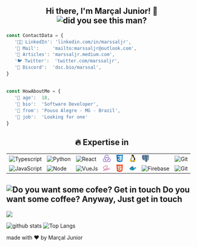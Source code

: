 <h2 align="center">Hi there, I'm Marçal Junior! 👋 <img alt="did you see this man?" src="https://64.media.tumblr.com/de51cadfb499610defe1898a360df88d/tumblr_mn58l6qyTu1qdxgpro7_1280.png" width="150px"/></h2>
 
```js
const ContactData = {
   '👨‍💻 LinkedIn': 'linkedin.com/in/marssaljr',
   '📧 Mail':     'mailto:marssaljr@outlook.com',
   '📝 Articles': 'marssaljr.medium.com',
   '🐦 Twitter':  'twitter.com/marssaljr',
   '💬 Discord':  'dsc.bio/marssal',
}
```
##  
```js
const HowAboutMe = {
   '👨‍ age':  18,
   '📜 bio':  'Software Developer',
   '🏡 from': 'Pouso Alegre - MG - Brazil',
   '📝 job':  'Looking for one'
}
```
##  
 
<h2 align="center">🔥 Expertise in</h2> 
<table align="center">
  <tr>
    <td><img align="center" alt="Typescript" width="20px" src="https://www.vectorlogo.zone/logos/typescriptlang/typescriptlang-icon.svg" /></td>
    <td><img align="center" alt="Python" width="20px" src="https://www.vectorlogo.zone/logos/python/python-icon.svg" /></td>
    <td><img align="center" alt="React" width="20px" src="https://www.vectorlogo.zone/logos/reactjs/reactjs-icon.svg" /></td>
    <td><img align="center" alt="Redux" width="20px" src="https://raw.githubusercontent.com/devicons/devicon/master/icons/redux/redux-original.svg" /></td>
    <td><img align="center" alt="Css" width="20px" src="https://raw.githubusercontent.com/devicons/devicon/master/icons/css3/css3-original.svg" /></td>
    <td><img align="center" alt="Linux" width="20px" src="https://raw.githubusercontent.com/devicons/devicon/master/icons/linux/linux-original.svg" /></td>
    <td><img align="center" alt="Postgres" width="20px" src="https://raw.githubusercontent.com/devicons/devicon/master/icons/postgresql/postgresql-original.svg" /></td>
    <td><img align="center" alt="Git" width="20px" src="https://raw.githubusercontent.com/AliasIO/wappalyzer/master/src/drivers/webextension/images/icons/git.svg" /></td>
  </tr>
  <tr>
    <td><img align="center" alt="JavaScript" width="20px" src="https://upload.vectorlogo.zone/logos/javascript/images/239ec8a4-163e-4792-83b6-3f6d96911757.svg" /></td>
    <td><img align="center" alt="Node" width="20px" src="https://www.vectorlogo.zone/logos/nodejs/nodejs-icon.svg" /></td>
    <td><img align="center" alt="VueJs" width="20px" src="https://www.vectorlogo.zone/logos/vuejs/vuejs-icon.svg" /></td>    
    <td><img align="center" alt="Sass" width="20px" src="https://raw.githubusercontent.com/devicons/devicon/master/icons/sass/sass-original.svg" /></td>
    <td><img align="center" alt="Html" width="20px" src="https://raw.githubusercontent.com/devicons/devicon/master/icons/html5/html5-original.svg" /></td>
    <td><img align="center" alt="Docker" width="20px" src="https://raw.githubusercontent.com/devicons/devicon/master/icons/docker/docker-original.svg" /></td>
    <td><img align="center" alt="Firebase" width="20px" src="https://raw.githubusercontent.com/detain/svg-logos/master/svg/firebase-1.svg" /></td>
    <td><img align="center" alt="Git" width="20px" src="https://raw.githubusercontent.com/gilbarbara/logos/master/logos/insomnia.svg" /></td>
  </tr>
</table>

<h2 align="left"><img alt="Do you want some cofee? Get in touch" width="20px" src="https://raw.githubusercontent.com/abranhe/programming-languages-logos/master/src/java/java.svg"/> 
Do you want some coffee? Anyway, Just get in touch</h2> 
<img align="center" src="https://github-readme-stats.vercel.app/api/wakatime?username=marssaljr&layout=compact&theme=prussian">
<p>
  <img src="https://github-readme-stats.vercel.app/api?username=marssaljr&count_private=true&show_icons=true&theme=prussian" alt="github stats" width="400"/>
  <img src="https://github-readme-stats.vercel.app/api/top-langs/?username=marssaljr&layout=compact&exclude_repo=drango-knt&theme=prussian" alt="Top Langs" width="334"/>
</p>


made with ❤️ by Marçal Junior
